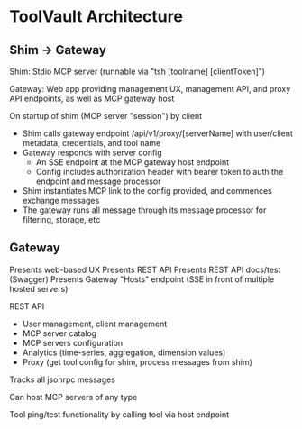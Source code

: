 # ToolVault Architecture

## Shim -> Gateway

Shim: Stdio MCP server (runnable via "tsh [toolname] [clientToken]")

Gateway: Web app providing management UX, management API, and proxy API endpoints, as well as MCP gateway host

On startup of shim (MCP server "session") by client
- Shim calls gateway endpoint /api/v1/proxy/[serverName] with user/client metadata, credentials, and tool name
- Gateway responds with server config
  - An SSE endpoint at the MCP gateway host endpoint
  - Config includes authorization header with bearer token to auth the endpoint and message processor
- Shim instantiates MCP link to the config provided, and commences exchange messages
- The gateway runs all message through its message processor for filtering, storage, etc

## Gateway

Presents web-based UX
Presents REST API
Presents REST API docs/test (Swagger)
Presents Gateway "Hosts" endpoint (SSE in front of multiple hosted servers)
  
REST API
- User management, client management
- MCP server catalog
- MCP servers configuration
- Analytics (time-series, aggregation, dimension values)
- Proxy (get tool config for shim, process messages from shim)

Tracks all jsonrpc messages

Can host MCP servers of any type

Tool ping/test functionality by calling tool via host endpoint

